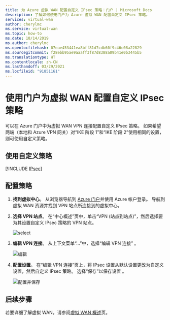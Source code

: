 ```yaml
---
title: 为 Azure 虚拟 WAN 配置自定义 IPsec 策略：门户 | Microsoft Docs
description: 了解如何使用门户为 Azure 虚拟 WAN 配置自定义 IPsec 策略。
services: virtual-wan
author: cherylmc
ms.service: virtual-wan
ms.topic: how-to
ms.date: 10/14/2019
ms.author: cherylmc
ms.openlocfilehash: 07eae453441ea8bff81d7cdb60f9c46c08a22829
ms.sourcegitcommit: f28ebb95ae9aaaff3f87d8388a09b41e0b3445b5
ms.translationtype: HT
ms.contentlocale: zh-CN
ms.lasthandoff: 03/29/2021
ms.locfileid: "91851161"
---
```

# <a name="configure-a-custom-ipsec-policy-for-virtual-wan-using-the-portal"></a>使用门户为虚拟 WAN 配置自定义 IPsec 策略

可以在 Azure 门户中为虚拟 WAN VPN 连接配置自定义 IPsec 策略。 如果希望两端（本地和 Azure VPN 网关）对“IKE 阶段 1”和“IKE 阶段 2”使用相同的设置，则可使用自定义策略。

## <a name="working-with-custom-policies"></a>使用自定义策略

[!INCLUDE [IPsec](../../includes/virtual-wan-ipsec-custom-include.md)]

## <a name="configure-a-policy"></a>配置策略

1. **找到虚拟中心**。 从浏览器导航到 [Azure 门户](https://aka.ms/azurevirtualwanpreviewfeatures)并使用 Azure 帐户登录。 导航到虚拟 WAN 资源并找到 VPN 站点所连接到的虚拟中心。
2. **选择 VPN 站点**。 在“中心概述”页中，单击“VPN (站点到站点)”，然后选择要为其设置自定义 IPsec 策略的 VPN 站点。

   ![select](./media/virtual-wan-custom-ipsec-portal/locate.png)
3. **编辑 VPN 连接**。 从上下文菜单“...”中，选择“编辑 VPN 连接”    。

   ![编辑](./media/virtual-wan-custom-ipsec-portal/contextmenu.png)
4. **配置设置**。 在“编辑 VPN 连接”页上，将 IPsec 设置从默认设置更改为自定义设置，然后自定义 IPsec 策略。 选择“保存”以保存设置  。

   ![配置并保存](./media/virtual-wan-custom-ipsec-portal/edit.png)

## <a name="next-steps"></a>后续步骤

若要详细了解虚拟 WAN，请参阅[虚拟 WAN 概述](virtual-wan-about.md)页。